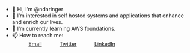 - 👋 Hi, I’m @ndaringer
- 👀 I’m interested in self hosted systems and applications that enhance and enrich our lives.
- 🌱 I’m currently learning AWS foundations.
- 📫 How to reach me: <br>
&nbsp;&nbsp;&nbsp;&nbsp;&nbsp;&nbsp;&nbsp;&nbsp;&nbsp;&nbsp; [Email](neal@daringer.org)
&nbsp;&nbsp;&nbsp;&nbsp;&nbsp;&nbsp;&nbsp;&nbsp;&nbsp;&nbsp; [Twitter](https://www.twitter.com/nealdaringer)
&nbsp;&nbsp;&nbsp;&nbsp;&nbsp;&nbsp;&nbsp;&nbsp;&nbsp;&nbsp; [LinkedIn](https://www.linkedin.com/in/nealdaringer)

<!---
ndaringer/ndaringer is a ✨ special ✨ repository because its `README.md` (this file) appears on your GitHub profile.
You can click the Preview link to take a look at your changes.
--->
